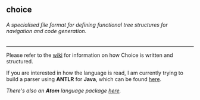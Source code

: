 ## choice
###### _A specialised file format for defining functional tree structures for navigation and code generation._

---

Please refer to the [wiki](https://github.com/dakodabutnot/choice/wiki) for information on how Choice is written and structured.

If you are interested in how the language is read, I am currently trying to build a parser using **ANTLR** for **Java**, which can be found [here](https://github.com/dakodabutnot/choice-antlr-java).

_There's also an **Atom** language package [here](https://github.com/dakodabutnot/language-choice)._
